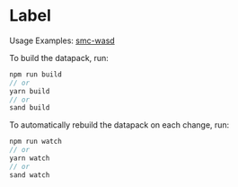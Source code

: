 # Label

Usage Examples: [smc-wasd](https://github.com/MulverineX/wasd_arithmetic)

To build the datapack, run:
```ts
npm run build
// or
yarn build
// or
sand build
```

To automatically rebuild the datapack on each change, run:
```ts
npm run watch
// or
yarn watch
// or
sand watch
```

